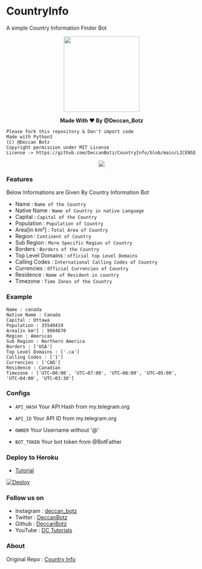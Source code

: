 # CountryInfo
A simple Country Information Finder Bot
<p align="middle">
 <img src = "https://telegra.ph/file/b449c690dac61a8193437.jpg" width="200" height="200">
</p>
  <b><p align="center">Made With ❤ By @Deccan_Botz</p></b>


```
Please fork this repository & Don't import code
Made with Python3
(C) @Deccan Botz 
Copyright permission under MIT License
License -> https://github.com/DeccanBotz/CountryInfo/blob/main/LICENSE
```

<p align="center">
  <a href="https://www.python.org">
    <img src="http://ForTheBadge.com/images/badges/made-with-python.svg">
  </a>
</p>

### Features 
Below Informations are Given By Country Information Bot

* Name : `Name of the Country`
* Native Name : `Name of Country in native Language`
* Capital : `Capital of the Country`
* Population : `Population of Country`
* Area[in km²] : `Total Area of Country`
* Region : `Continent of Country`
* Sub Region : `More Specific Region of Country`
* Borders : `Borders of the Country`
* Top Level Domains : `official top Level Domains` 
* Calling Codes : `International Calling Codes of Country`
* Currencies : `Official Currencies of Country`
* Residence : `Name of Resident in country`
* Timezone : `Time Zones of the Country`

### Example
```
Name : canada
Native Name : Canada
Capital : Ottawa
Population : 35540419
Area[in km²] : 9984670
Region : Americas
Sub Region : Northern America
Borders : ['USA']
Top Level Domains : ['.ca']
Calling Codes : ['1']
Currencies : ['CAD']
Residence : Canadian
Timezone : ['UTC−08:00', 'UTC−07:00', 'UTC−06:00', 'UTC−05:00', 'UTC−04:00', 'UTC−03:30']
```

### Configs

* `API_HASH` Your API Hash from my.telegram.org

* `API_ID` Your API ID from my.telegram.org

* `OWNER` Your Username without '@'

* `BOT_TOKEN` Your bot token from @BotFather

### Deploy to Heroku
* [Tutorial](https://youtube.com)

[![Deploy](https://www.herokucdn.com/deploy/button.svg)](https://heroku.com/deploy?template=https://github.com/DeccanBotz/CountryInfo)


### Follow us on 

* Instagram : [deccan_botz](https://www.instagram.com/deccan_botz/)
* Twitter   : [DeccanBotz](https://www.twitter.com/DeccanBotz/)
* Github    : [DeccanBotz](https://github.com/DeccanBotz/)
* YouTube   : [DC Tutorials](https://www.youtube.com/channel/UCt96T3IQs3sM7ZtthNz-tmA)

### About 

Original Repo : [Country Info](https://github.com/FayasNoushad/Country-Info-Bot)
